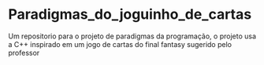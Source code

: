 # Paradigmas_do_joguinho_de_cartas
Um repositorio para o projeto de paradigmas da programação, o projeto usa a C++ 
inspirado em um jogo de cartas do final fantasy sugerido pelo professor
